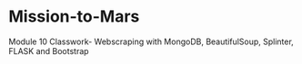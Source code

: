 # Mission-to-Mars
 Module 10 Classwork- Webscraping with MongoDB, BeautifulSoup, Splinter, FLASK and Bootstrap
